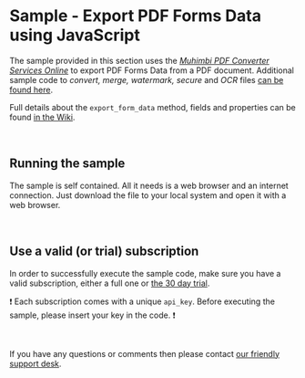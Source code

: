 # Sample - Export PDF Forms Data using JavaScript

The sample provided in this section uses the [*Muhimbi PDF Converter Services Online*](https://github.com/Muhimbi/PDF-Converter-Services-Online) to export PDF Forms Data from a PDF document.
Additional sample code to *convert, merge, watermark, secure* and *OCR* files [can be found here](../).

Full details about the `export_form_data` method, fields and properties can be found [in the Wiki](https://github.com/Muhimbi/PDF-Converter-Services-Online/wiki/API:-export_form_data).

<br>

## Running the sample

The sample is self contained. All it needs is a web browser and an internet connection. Just download the file to your local system and open it with a web browser.

<br>

## Use a valid (or trial) subscription

In order to successfully execute the sample code, make sure you have a valid subscription, either a full one or [the 30 day trial](https://support.muhimbi.com/hc/en-us/articles/115002816048-Getting-started-with-the-PDF-Converter-Services-Online).

:exclamation: Each subscription comes with a unique `api_key`. Before executing the sample, please insert your key in the code. :exclamation:


<br>

If you have any questions or comments then please contact [our friendly support desk](http://www.muhimbi-online.com/contact).
